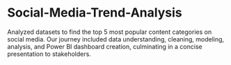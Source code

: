 # Social-Media-Trend-Analysis
Analyzed datasets to find the top 5 most popular content categories on social media. Our journey included data understanding, cleaning, modeling, analysis, and Power BI dashboard creation, culminating in a concise presentation to stakeholders.
